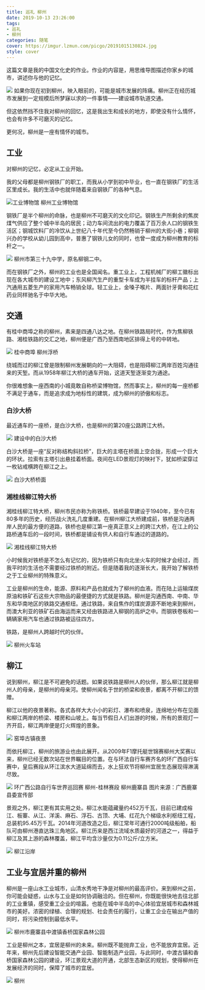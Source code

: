 ```yaml
---
title: 巡礼 柳州
date: 2019-10-13 23:26:00
tags: 
- 巡礼
- 柳州
categories: 随笔
cover: https://imgur.lzmun.com/picgo/20191015130824.jpg
style: cover
---
```


这篇文章是我的中国文化史的作业。作业的内容是，用思维导图描述你家乡的城市，讲述你与他的记忆。

![](https://cdn.nlark.com/yuque/0/2019/png/244524/1570624693143-267dfde2-5928-4fca-b47e-524891b5a985.png)
如果你现在初到柳州，映入眼前的，可能是城市发展的阵痛。柳州正在经历城市发展到一定规模后所梦寐以求的一件事情——建设城市轨道交通。

但这依然挡不住我对柳州的回忆，这是我出生和成长的地方，即使没有什么情怀，也会有许多不可磨灭的记忆。

更何况，柳州是一座有情怀的城市。

## 工业
对柳州的记忆，必定从工业开始。

我的父母都是柳州钢铁厂的职工，而我从小学到初中毕业，也一直在钢铁厂的生活区里成长。我的生活中也就伴随着来自钢铁厂的各种气息。

![工业博物馆](https://imgur.lzmun.com/picgo/20191018230600.jpg)
柳州工业博物馆

钢铁厂是半个柳州的命脉，也是柳州不可磨灭的文化印记。钢铁生产所剩余的焦炭煤气供应了整个城中半岛的居民；动力车间流出的电力覆盖了百万余人口的钢铁生活区；钢城饮料厂的冷饮从上世纪八十年代至今仍然畅销于柳州的大街小巷；柳钢兴办的学校从幼儿园到高中，普惠了钢铁儿女的同时，也曾一度成为柳州教育的标杆之一。

![](https://imgur.lzmun.com/picgo/20191018230621.jpg)
柳州市第三十九中学，原名柳钢二中。

而在钢铁厂之外，柳州的工业也是全国闻名。重工业上，工程机械厂的柳工徽标出现在各大城市的建设工地中；东风柳汽生产的重型卡车成为半挂车的标杆产品；上汽通用五菱生产的家用汽车畅销全球。轻工业上，金嗓子喉片、两面针牙膏和花红药业同样驰名于中华大地。

## 交通
有桂中商埠之称的柳州，素来是四通八达之地。在柳州铁路局时代，作为焦柳铁路、湘桂铁路的交汇之地，柳州便是广西乃至西南地区排得上号的中转地。

![](https://imgur.lzmun.com/picgo/20191018230644.jpg)
桂中商埠 柳州浮桥

绕城而过的柳江曾是限制柳州发展朝向的一大阻碍，也是阻碍柳江两岸百姓沟通往来的天堑。而从1958年柳江大桥的通车开始，这道天堑逐渐变为通途。

你很难想象一座西南的小城竟敢自称桥梁博物馆，然而事实上，柳州的每一座桥都不满足于通车，而是追求成为地标性的建筑，成为柳州的骄傲和标志。

### 白沙大桥
最近通车的一座桥，是白沙大桥，也是柳州的第20座公路跨江大桥。

![](https://imgur.lzmun.com/picgo/20191018230654.jpg)
建设中的白沙大桥

白沙大桥是一座“反对称结构斜拉桥”，巨大的主塔在桥面上空合拢，形成一个巨大的环状。拉索有主塔引出悬挂着桥面。夜间在LED景观灯的映衬下，犹如桥梁穿过一枚钻戒横跨在柳江之上。

![](https://imgur.lzmun.com/picgo/20191018230702.jpg)
白沙大桥桥面

### 湘桂线柳江特大桥
湘桂线柳江特大桥，柳州市民亦称为称铁桥。铁桥最早建设于1940年，至今已有80多年的历史，经历战火洗礼几度重建。在柳州柳江大桥建成前，铁桥是沟通两岸人民的最方便的道路，铁桥也是柳江第一座真正意义上的跨江大桥，在江上的公路桥通车后的一段时间，铁桥都是铺设有供人和自行车通过的道路的。

![](https://imgur.lzmun.com/picgo/20191018230712.jpg)
湘桂线柳江特大桥

小时候我对铁桥是不怎么有记忆的，因为铁桥只有向北坐火车的时候才会经过，而我平时的生活也不需要经过铁桥的附近。但是随着我的逐渐长大，我开始了解铁桥之于工业柳州的特殊意义。

工业是柳州的生命，能源、原料和产品也就成为了柳州的血液。而在陆上运输煤炭原油和铁矿石这些大宗物品的最便捷的方式就是铁路。柳州是沟通西南、中南、华东和华南地区的铁路交通枢纽。通过铁路，来自焦作的煤炭源源不断地来到柳州，而澳大利亚的铁矿石由海运而来又经由铁路进入柳钢的高炉之中。而钢铁卷板和一辆辆家用汽车也通过铁路被运往四方。

铁路，是柳州人跨越时代的伙伴。

![](https://imgur.lzmun.com/picgo/20191018230743.jpg)
柳州火车站

## 柳江
说到柳州，柳江是不可避免的话题。如果说铁路是柳州人的伙伴，那么柳江就是柳州人的母亲，是柳州的母亲河。使柳州闻名于世的桥梁和夜景，都离不开柳江的馈赠。

柳江以他的夜景著称。各式各样大大小小的彩灯、瀑布和喷泉，连绵地分布在见面和柳江两岸的桥梁、楼房和山坡上。每当节假日人们出游的时候，所有的景观灯一齐开启，柳江两岸便是灯火辉煌的景象。

![](https://imgur.lzmun.com/picgo/20191018230752.jpg)
窑埠古镇夜景

而依托柳江，柳州的旅游业也由此展开。从2009年F1摩托艇世锦赛柳州大奖赛以来，柳州已经无数次站在世界瞩目的位置。在与环法自行车赛齐名的环广西自行车赛中，皇后赛段从环江滨水大道延绵而去，水上狂欢节将柳州宜居生态展现得淋漓尽致。

![](https://imgur.lzmun.com/picgo/20191018230801.jpg)
环广西公路自行车世界巡回赛 柳州-桂林赛段 柳州鹿寨县 图片来源：广西鹿寨县委宣传部

景观之外，柳江更有其实用之处。柳江水能蕴藏量约452万千瓦，目前已建成榕江、板寨、从江、洋溪、麻石、浮石、古顶、大埔、红花九个梯级水利枢纽工程，总装机95.45万千瓦。2014年河道改造之后，柳江常年可通行2000吨级船舶，船队可由柳州港直达珠三角地区。柳江历来是西江流域水质最好的河道之一，得益于柳江及其上游的森林覆盖，柳江平均含沙量仅为0.11公斤/立方米。

![](https://imgur.lzmun.com/picgo/20191018230812.jpg)
柳江沿岸

## 工业与宜居并重的柳州
柳州是一座山水工业城市，山清水秀地干净是对柳州的最高评价。来到柳州之前，你可能会疑惑，山水与工业是如何协调融洽的。但在柳州，你既能很快地去往北部的工业重镇，感受重工企业的喧嚣。也能在城中半岛的中心体验宜居城市和森林城市的美好。浓密的绿植、合理的规划、社会责任的履行，让重工企业在输出产值的同时，将污染控制到最低水平。

![](https://imgur.lzmun.com/picgo/20191018230826.jpg)
柳州市鹿寨县中渡镇香桥国家森林公园

工业是柳州之本，宜居是柳州的未来。柳州既不能抛弃工业，也不能放弃宜居。近年来，柳州先后建设智能交通产业园、智能制造产业园，与此同时，中渡古镇和香桥国家森林公园的建设，环江景观大道的开通，北部生态新区的规划，使得柳州在发展经济的同时，保障了城市的宜居。

![](https://imgur.lzmun.com/picgo/20191018231113.jpg)
柳州